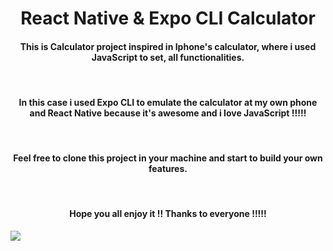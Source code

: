 <h1 align="center" >
 React Native & Expo CLI Calculator
 </h1>

<h4 align="center">
This is Calculator project inspired in Iphone's calculator, where i used JavaScript to set, all functionalities.</h4>
</br>
<h4 align="center">In this case i used Expo CLI to emulate the calculator at my own phone and React Native because it's awesome and i love JavaScript !!!!!
</h4>
</br>
<h4 align="center">Feel free to clone this project in your machine and start to build your own features.
</h4>
</br>
<h4 align="center" >Hope you all enjoy it !! Thanks to everyone !!!!!
</h4>

![](../../../Downloads/javaScript.gif)
